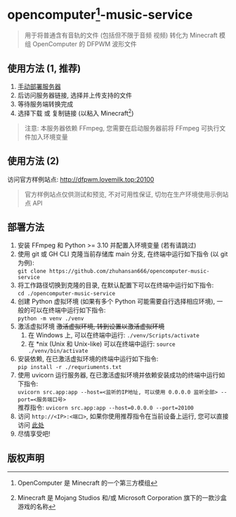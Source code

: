 # opencomputer[^oc]-music-service
> 用于将普通含有音轨的文件 (包括但不限于音频 视频) 转化为 Minecraft 模组 OpenComputer 的 DFPWM 波形文件

## 使用方法 (1, 推荐)
1. [手动部署服务器](#部署方法)
2. 后访问服务器链接, 选择并上传支持的文件
3. 等待服务端转换完成
4. 选择下载 或 复制链接 (以粘入 Minecraft[^mc])
> 注意: 本服务器依赖 FFmpeg, 您需要在启动服务器前将 FFmpeg 可执行文件加入环境变量

## 使用方法 (2)
访问官方样例站点: <http://dfpwm.lovemilk.top:20100>
> 官方样例站点仅供测试和预览, 不对可用性保证, 切勿在生产环境使用示例站点 API

## 部署方法
1. 安装 FFmpeg 和 Python >= 3.10 并配置入环境变量 (若有请跳过)
2. 使用 git 或 GH CLI 克隆当前存储库 main 分支, 在终端中运行如下指令 (以 git 为例): <br>
`git clone https://github.com/zhuhansan666/opencomputer-music-service`
3. 将工作路径切换到克隆的目录, 在默认配置下可以在终端中运行如下指令: <br>
`cd ./opencomputer-music-service`
4. 创建 Python 虚拟环境 (如果有多个 Python 可能需要自行选择相应环境), 一般的可以在终端中运行如下指令: <br>
`python -m venv ./venv`
5. 激活虚拟环境 ~~激活虚拟环境, 转到设置以激活虚拟环境~~ <br>
   1. 在 Windows 上, 可以在终端中运行: `./venv/Scripts/activate`
   2. 在 *nix (Unix 和 Unix-like) 可以在终端中运行: `source ./venv/bin/activate`
6. 安装依赖, 在已激活虚拟环境的终端中运行如下指令: <br>
`pip install -r ./requriuments.txt`
7. 使用 uvicorn 运行服务器, 在已激活虚拟环境并依赖安装成功的终端中运行如下指令: <br>
`uvicorn src.app:app --host=<监听的IP地址, 可以使用 0.0.0.0 监听全部> --port=<服务端口号>` <br>
推荐指令: `uvicorn src.app:app --host=0.0.0.0 --port=20100`
8. 访问 `http://<IP>:<端口>`, 如果你使用推荐指令在当前设备上运行, 您可以直接访问 [此处](http://127.0.0.1:20100)
9. 尽情享受吧!

## 版权声明
[^mc]: Minecraft 是 Mojang Studios 和/或 Microsoft Corporation 旗下的一款沙盒游戏的名称
[^oc]: OpenComputer 是 Minecraft 的一个第三方模组
